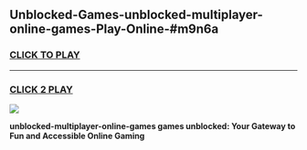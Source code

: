 
## Unblocked-Games-unblocked-multiplayer-online-games-Play-Online-#m9n6a
<h3>
<a href="https://premium.freeplayer.one?title=unblocked-multiplayer-online-games&ref=27F">CLICK TO PLAY</a></h3>
<hr>

<h3>
<a href="https://premium.freeplayer.one?title=unblocked-multiplayer-online-games&ref=27F">CLICK 2 PLAY</a>
  
</h3>

<a href="https://premium.freeplayer.one?title=unblocked-multiplayer-online-games&ref=27F"><img src="https://clearcache.store/games.png"></a>


**unblocked-multiplayer-online-games games unblocked: Your Gateway to Fun and Accessible Online Gaming**
